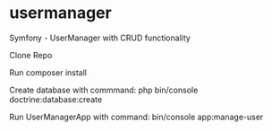 # usermanager
Symfony - UserManager with CRUD functionality

Clone Repo

Run composer install

Create database with commmand: php bin/console doctrine:database:create

Run UserManagerApp with command: bin/console app:manage-user
